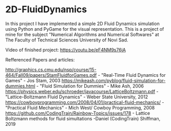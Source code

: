 # 2D-FluidDynamics

In this project I have implemented a simple 2D Fluid Dynamics simulation using Python and PyGame for the visual representation. This is a project of mine for the subject "Numerical Algorithms and Numerical Softwares" at The Faculty of Technical Sciences University of Novi Sad.

Video of finished project:
https://youtu.be/eF4NM9s76jA

Refferenced Papers and articles:

http://graphics.cs.cmu.edu/nsp/course/15-464/Fall09/papers/StamFluidforGames.pdf - "Real-Time Fluid Dynamics for Games" - Jos Stam, 2003
https://mikeash.com/pyblog/fluid-simulation-for-dummies.html - "Fluid Simulation for Dummies" - Mike Ash, 2006
https://physics.weber.edu/schroeder/javacourse/LatticeBoltzmann.pdf - "Lattice-Boltzmann Fluid Dynamics" - Weber State University, 2012
https://cowboyprogramming.com/2008/04/01/practical-fluid-mechanics/ - "Practical Fluid Mechanics" - Mich West/ Cowboy Programming, 2008
https://github.com/CodingTrain/Rainbow-Topics/issues/178 - Lattice Boltzmann methods for fluid simultations -Daniel (CodingTrain) Shiffman, 2019
